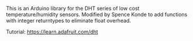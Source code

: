 This is an Arduino library for the DHT series of low cost temperature/humidity sensors. Modified by Spence Konde to add functions with integer returntypes to eliminate float overhead. 

Tutorial: https://learn.adafruit.com/dht

